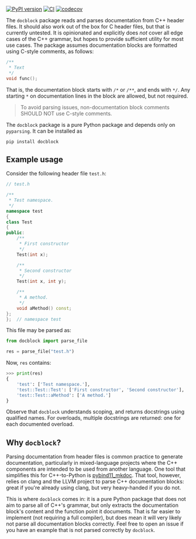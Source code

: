 [![PyPI version](https://badge.fury.io/py/docblock.svg)](https://badge.fury.io/py/docblock)
[![CI](https://github.com/N-Wouda/docblock/actions/workflows/CI.yaml/badge.svg?branch=main)](https://github.com/N-Wouda/docblock/actions/workflows/CI.yaml)
[![codecov](https://codecov.io/gh/N-Wouda/docblock/branch/main/graph/badge.svg?token=SWFVP2J84T)](https://codecov.io/gh/N-Wouda/docblock)

The `docblock` package reads and parses documentation from C++ header files.
It should also work out of the box for C header files, but that is currently untested.
It is opinionated and explicitly does *not* cover all edge cases of the C++ grammar, but hopes to provide sufficient utility for most use cases.
The package assumes documentation blocks are formatted using C-style comments, as follows:
```cpp
/**
 * Text
 */
void func();
```
That is, the documentation block starts with `/*` or `/**`, and ends with `*/`.
Any starting `*` on documentation lines in the block are allowed, but not required.
> To avoid parsing issues, non-documentation block comments SHOULD NOT use C-style comments. 

The `docblock` package is a pure Python package and depends only on `pyparsing`.
It can be installed as
```shell
pip install docblock
``` 

## Example usage

Consider the following header file `test.h`:
```cpp
// test.h

/**
 * Test namespace.
 */
namespace test
{
class Test
{
public:
    /**
     * First constructor
     */
    Test(int x);

    /**
     * Second constructor
     */
    Test(int x, int y);

    /**
     * A method.
     */
    void aMethod() const;
};
};  // namespace test
```
This file may be parsed as:
```python
from docblock import parse_file

res = parse_file("test.h")
```
Now, `res` contains:
```python
>>> print(res)
{
    'test': ['Test namespace.'],
    'test::Test::Test': ['First constructor', 'Second constructor'],
    'test::Test::aMethod': ['A method.']
}
```
Observe that `docblock` understands scoping, and returns docstrings using qualified names.
For overloads, multiple docstrings are returned: one for each documented overload.

## Why `docblock`?

Parsing documentation from header files is common practice to generate documentation, particularly in mixed-language projects where the C++ components are intended to be used from another language.
One tool that simplifies this for C++-to-Python is [pybind11_mkdoc](https://github.com/pybind/pybind11_mkdoc).
That tool, however, relies on clang and the LLVM project to parse C++ documentation blocks: great if you're already using clang, but very heavy-handed if you do not.

This is where `docblock` comes in: it is a pure Python package that does not aim to parse all of C++'s grammar, but only extracts the documentation block's content and the function point it documents.
That is far easier to implement (not requiring a full compiler), but does mean it will very likely not parse all documentation blocks correctly.
Feel free to open an issue if you have an example that is not parsed correctly by `docblock`.
